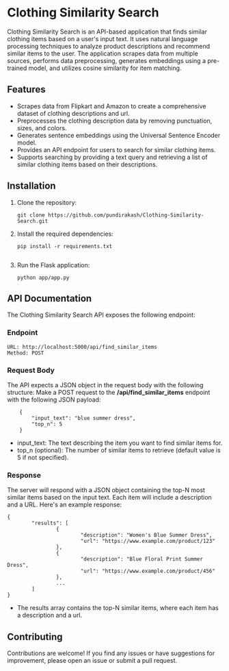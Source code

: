 # Clothing Similarity Search

Clothing Similarity Search is an API-based application that finds similar clothing items based on a user's input text. It uses natural language processing techniques to analyze product descriptions and recommend similar items to the user. The application scrapes data from multiple sources, performs data preprocessing, generates embeddings using a pre-trained model, and utilizes cosine similarity for item matching.

## Features

- Scrapes data from Flipkart and Amazon to create a comprehensive dataset of clothing descriptions and url.
- Preprocesses the clothing description data by removing punctuation, sizes, and colors.
- Generates sentence embeddings using the Universal Sentence Encoder model.
- Provides an API endpoint for users to search for similar clothing items.
- Supports searching by providing a text query and retrieving a list of similar clothing items based on their descriptions.

## Installation

1. Clone the repository:
   ```shell
   git clone https://github.com/pundirakash/Clothing-Similarity-Search.git
   
2. Install the required dependencies: 
   ```shell
   pip install -r requirements.txt
 
3. Run the Flask application: 
   ```shell
   python app/app.py
   
## API Documentation

The Clothing Similarity Search API exposes the following endpoint:

### Endpoint
    URL: http://localhost:5000/api/find_similar_items
    Method: POST
### Request Body
The API expects a JSON object in the request body with the following structure:
Make a POST request to the **/api/find_similar_items** endpoint with the following JSON payload:

		{
    		"input_text": "blue summer dress",
    		"top_n": 5
		}
		
- input_text: The text describing the item you want to find similar items for.
- top_n (optional): The number of similar items to retrieve (default value is 5 if not specified).

### Response
The server will respond with a JSON object containing the top-N most similar items based on the input text. Each item will include a description and a URL. Here's an example response:
		
	{
			"results": [
					{
							"description": "Women's Blue Summer Dress",
							"url": "https://www.example.com/product/123"
					},
					{
							"description": "Blue Floral Print Summer Dress",
							"url": "https://www.example.com/product/456"
					},
					...
			]
	}


- The results array contains the top-N similar items, where each item has a description and a url.		

## Contributing

Contributions are welcome! If you find any issues or have suggestions for improvement, please open an issue or submit a pull request.


   
    

